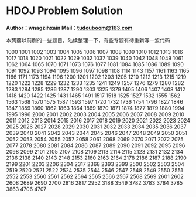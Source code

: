 # HDOJ Problem Solution

**Author：wnagzihxain
Mail：tudouboom@163.com**

本蒟蒻以前刷的一些题目，陆续整理一下，有些专题有待重新写一波代码

1000
1001
1002
1003
1004
1005
1006
1007
1008
1009
1010
1012
1013
1016
1017
1018
1020
1021
1022
1029
1032
1037
1039
1040
1042
1048
1049
1061
1062
1064
1065
1070
1071
1073
1076
1077
1081
1084
1085
1086
1089
1090
1091
1092
1093
1094
1095
1096
1097
1098
1108
1114
1143
1157
1161
1163
1165
1166
1171
1173
1194
1196
1200
1201
1202
1203
1205
1210
1212
1213
1215
1219
1220
1222
1228
1229
1232
1233
1235
1241
1249
1257
1276
1279
1280
1282
1283
1284
1285
1286
1287
1290
1303
1325
1379
1405
1406
1407
1408
1412
1418
1420
1422
1425
1431
1465
1491
1517
1518
1525
1527
1532
1555
1562
1563
1568
1570
1575
1587
1593
1597
1720
1732
1736
1754
1796
1827
1846
1847
1859
1860
1862
1863
1864
1869
1870
1871
1874
1877
1879
1880
1994
1995
1996
2000
2001
2002
2003
2004
2005
2006
2007
2008
2009
2010
2011
2012
2013
2014
2015
2016
2017
2018
2019
2020
2021
2022
2023
2024
2025
2026
2027
2028
2029
2030
2031
2032
2033
2034
2035
2036
2037
2039
2040
2041
2042
2043
2044
2045
2046
2047
2048
2049
2050
2051
2052
2053
2054
2055
2057
2058
2061
2068
2069
2070
2071
2072
2075
2077
2078
2080
2081
2084
2086
2087
2089
2090
2091
2092
2095
2096
2098
2099
2101
2105
2107
2108
2109
2113
2114
2115
2123
2131
2132
2134
2136
2138
2140
2143
2148
2153
2160
2163
2164
2178
2186
2187
2188
2190
2199
2201
2203
2206
2304
2317
2368
2393
2399
2500
2502
2503
2504
2519
2520
2521
2522
2524
2535
2544
2546
2547
2548
2549
2550
2551
2552
2553
2560
2561
2562
2564
2565
2566
2567
2568
2569
2601
2602
2608
2689
2690
2700
2816
2817
2952
3188
3549
3782
3783
3784
3785
3863
4706
4707
